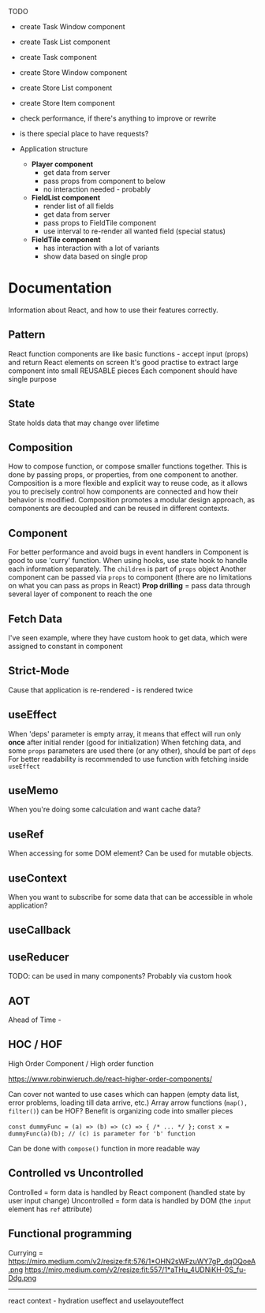 TODO


- create Task Window component
- create Task List component
- create Task component
- create Store Window component
- create Store List component
- create Store Item component

- check performance, if there's anything to improve or rewrite

- is there special place to have requests?


- Application structure
  - **Player component**
    - get data from server
    - pass props from component to below
    - no interaction needed - probably
  - **FieldList component**
    - render list of all fields
    - get data from server
    - pass props to FieldTile component
    - use interval to re-render all wanted field (special status)
  - **FieldTile component**
    - has interaction with a lot of variants
    - show data based on single prop



# Documentation

Information about React, and how to use their features correctly.

## Pattern
React function components are like basic functions - accept input (props) and return React elements on screen
It's good practise to extract large component into small REUSABLE pieces
Each component should have single purpose

## State
State holds data that may change over lifetime

## Composition
How to compose function, or compose smaller functions together.
This is done by passing props, or properties, from one component to another.
Composition is a more flexible and explicit way to reuse code, as it allows you to precisely control how components are connected and how their behavior is modified.
Composition promotes a modular design approach, as components are decoupled and can be reused in different contexts.

## Component
For better performance and avoid bugs in event handlers in Component is good to use 'curry' function.
When using hooks, use state hook to handle each information separately.
The `children` is part of `props` object
Another component can be passed via `props` to component (there are no limitations on what you can pass as props in React)
**Prop drilling** = pass data through several layer of component to reach the one 

## Fetch Data
I've seen example, where they have custom hook to get data, which were assigned to constant in component

## Strict-Mode
Cause that application is re-rendered - is rendered twice


## useEffect
When 'deps' parameter is empty array, it means that effect will run only **once** after initial render (good for initialization)
When fetching data, and some `props` parameters are used there (or any other), should be part of `deps`
For better readability is recommended to use function with fetching inside `useEffect`

## useMemo
When you're doing some calculation and want cache data?

## useRef
When accessing for some DOM element?
Can be used for mutable objects.

## useContext
When you want to subscribe for some data that can be accessible in whole application?

## useCallback


## useReducer
TODO: can be used in many components? Probably via custom hook

## AOT
Ahead of Time - 

## HOC / HOF
High Order Component / High order function 

https://www.robinwieruch.de/react-higher-order-components/

Can cover not wanted to use cases which can happen (empty data list, error problems, loading till data arrive, etc.)
Array arrow functions (`map(), filter()`) can be HOF?
Benefit is organizing code into smaller pieces

`const dummyFunc = (a) => (b) => (c) => { /* ... */ };`
`const x = dummyFunc(a)(b); // (c) is parameter for 'b' function`

Can be done with `compose()` function in more readable way

## Controlled vs Uncontrolled
Controlled = form data is handled by React component (handled state by user input change)
Uncontrolled = form data is handled by DOM (the `input` element has `ref` attribute)


## Functional programming

Currying = 
https://miro.medium.com/v2/resize:fit:576/1*OHN2sWFzuWY7gP_dqOQoeA.png
https://miro.medium.com/v2/resize:fit:557/1*aTHu_4UDNiKH-0S_fu-Ddg.png

---

react context - hydration
useffect and uselayouteffect